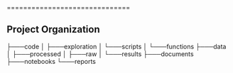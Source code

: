 <Project name>
==============================

<Project description>


Project Organization
------------

├───code
│   ├───exploration
│   └───scripts
│       └───functions
├───data
│   ├───processed
│   ├───raw
│   └───results
├───documents
├───notebooks
└───reports
